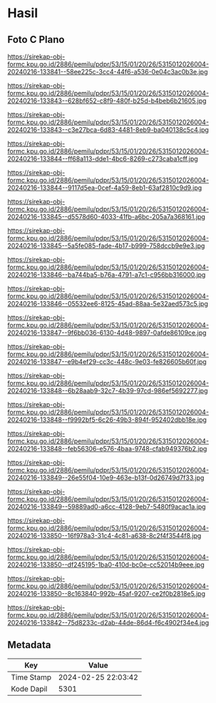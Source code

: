 # Hasil

## Foto C Plano

https://sirekap-obj-formc.kpu.go.id/2886/pemilu/pdpr/53/15/01/20/26/5315012026004-20240216-133841--58ee225c-3cc4-44f6-a536-0e04c3ac0b3e.jpg

https://sirekap-obj-formc.kpu.go.id/2886/pemilu/pdpr/53/15/01/20/26/5315012026004-20240216-133843--628bf652-c8f9-480f-b25d-b4beb6b21605.jpg

https://sirekap-obj-formc.kpu.go.id/2886/pemilu/pdpr/53/15/01/20/26/5315012026004-20240216-133843--c3e27bca-6d83-4481-8eb9-ba040138c5c4.jpg

https://sirekap-obj-formc.kpu.go.id/2886/pemilu/pdpr/53/15/01/20/26/5315012026004-20240216-133844--ff68a113-dde1-4bc6-8269-c273caba1cff.jpg

https://sirekap-obj-formc.kpu.go.id/2886/pemilu/pdpr/53/15/01/20/26/5315012026004-20240216-133844--9117d5ea-0cef-4a59-8eb1-63af2810c9d9.jpg

https://sirekap-obj-formc.kpu.go.id/2886/pemilu/pdpr/53/15/01/20/26/5315012026004-20240216-133845--d5578d60-4033-41fb-a6bc-205a7a368161.jpg

https://sirekap-obj-formc.kpu.go.id/2886/pemilu/pdpr/53/15/01/20/26/5315012026004-20240216-133845--5a5fe085-fade-4b17-b999-758dccb9e9e3.jpg

https://sirekap-obj-formc.kpu.go.id/2886/pemilu/pdpr/53/15/01/20/26/5315012026004-20240216-133846--ba744ba5-b76a-4791-a7c1-c956bb316000.jpg

https://sirekap-obj-formc.kpu.go.id/2886/pemilu/pdpr/53/15/01/20/26/5315012026004-20240216-133846--05532ee6-8125-45ad-88aa-5e32aed573c5.jpg

https://sirekap-obj-formc.kpu.go.id/2886/pemilu/pdpr/53/15/01/20/26/5315012026004-20240216-133847--9f6bb036-6130-4d48-9897-0afde86109ce.jpg

https://sirekap-obj-formc.kpu.go.id/2886/pemilu/pdpr/53/15/01/20/26/5315012026004-20240216-133847--e9b4ef29-cc3c-448c-9e03-fe826605b60f.jpg

https://sirekap-obj-formc.kpu.go.id/2886/pemilu/pdpr/53/15/01/20/26/5315012026004-20240216-133848--6b28aab9-32c7-4b39-97cd-986ef5692277.jpg

https://sirekap-obj-formc.kpu.go.id/2886/pemilu/pdpr/53/15/01/20/26/5315012026004-20240216-133848--f9992bf5-6c26-49b3-894f-952402dbb18e.jpg

https://sirekap-obj-formc.kpu.go.id/2886/pemilu/pdpr/53/15/01/20/26/5315012026004-20240216-133848--feb56306-e576-4baa-9748-cfab949376b2.jpg

https://sirekap-obj-formc.kpu.go.id/2886/pemilu/pdpr/53/15/01/20/26/5315012026004-20240216-133849--26e55f04-10e9-463e-b13f-0d26749d7f33.jpg

https://sirekap-obj-formc.kpu.go.id/2886/pemilu/pdpr/53/15/01/20/26/5315012026004-20240216-133849--59889ad0-a6cc-4128-9eb7-5480f9acac1a.jpg

https://sirekap-obj-formc.kpu.go.id/2886/pemilu/pdpr/53/15/01/20/26/5315012026004-20240216-133850--16f978a3-31c4-4c81-a638-8c2f4f3544f8.jpg

https://sirekap-obj-formc.kpu.go.id/2886/pemilu/pdpr/53/15/01/20/26/5315012026004-20240216-133850--df245195-1ba0-410d-bc0e-cc52014b9eee.jpg

https://sirekap-obj-formc.kpu.go.id/2886/pemilu/pdpr/53/15/01/20/26/5315012026004-20240216-133850--8c163840-992b-45af-9207-ce2f0b2818e5.jpg

https://sirekap-obj-formc.kpu.go.id/2886/pemilu/pdpr/53/15/01/20/26/5315012026004-20240216-133842--75d8233c-d2ab-44de-86d4-f6c4902f34e4.jpg


## Metadata

| Key        | Value               |
| ---------- | ------------------- |
| Time Stamp | 2024-02-25 22:03:42 |
| Kode Dapil | 5301                |



